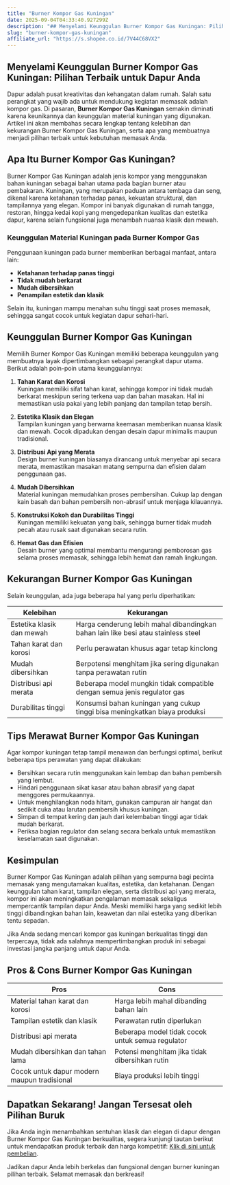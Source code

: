 ```yaml
---
title: "Burner Kompor Gas Kuningan"
date: 2025-09-04T04:33:40.927299Z
description: "## Menyelami Keunggulan Burner Kompor Gas Kuningan: Pilihan Terbaik untuk Dapur Anda..."
slug: "burner-kompor-gas-kuningan"
affiliate_url: "https://s.shopee.co.id/7V44C68VX2"
---
```

## Menyelami Keunggulan Burner Kompor Gas Kuningan: Pilihan Terbaik untuk Dapur Anda

Dapur adalah pusat kreativitas dan kehangatan dalam rumah. Salah satu perangkat yang wajib ada untuk mendukung kegiatan memasak adalah kompor gas. Di pasaran, **Burner Kompor Gas Kuningan** semakin diminati karena keunikannya dan keunggulan material kuningan yang digunakan. Artikel ini akan membahas secara lengkap tentang kelebihan dan kekurangan Burner Kompor Gas Kuningan, serta apa yang membuatnya menjadi pilihan terbaik untuk kebutuhan memasak Anda.

## Apa Itu Burner Kompor Gas Kuningan?

Burner Kompor Gas Kuningan adalah jenis kompor yang menggunakan bahan kuningan sebagai bahan utama pada bagian burner atau pembakaran. Kuningan, yang merupakan paduan antara tembaga dan seng, dikenal karena ketahanan terhadap panas, kekuatan struktural, dan tampilannya yang elegan. Kompor ini banyak digunakan di rumah tangga, restoran, hingga kedai kopi yang mengedepankan kualitas dan estetika dapur, karena selain fungsional juga menambah nuansa klasik dan mewah.

### Keunggulan Material Kuningan pada Burner Kompor Gas

Penggunaan kuningan pada burner memberikan berbagai manfaat, antara lain:
- **Ketahanan terhadap panas tinggi**  
- **Tidak mudah berkarat**  
- **Mudah dibersihkan**  
- **Penampilan estetik dan klasik**  

Selain itu, kuningan mampu menahan suhu tinggi saat proses memasak, sehingga sangat cocok untuk kegiatan dapur sehari-hari.

## Keunggulan Burner Kompor Gas Kuningan

Memilih Burner Kompor Gas Kuningan memiliki beberapa keunggulan yang membuatnya layak dipertimbangkan sebagai perangkat dapur utama. Berikut adalah poin-poin utama keunggulannya:

1. **Tahan Karat dan Korosi**  
Kuningan memiliki sifat tahan karat, sehingga kompor ini tidak mudah berkarat meskipun sering terkena uap dan bahan masakan. Hal ini memastikan usia pakai yang lebih panjang dan tampilan tetap bersih.

2. **Estetika Klasik dan Elegan**  
Tampilan kuningan yang berwarna keemasan memberikan nuansa klasik dan mewah. Cocok dipadukan dengan desain dapur minimalis maupun tradisional.

3. **Distribusi Api yang Merata**  
Design burner kuningan biasanya dirancang untuk menyebar api secara merata, memastikan masakan matang sempurna dan efisien dalam penggunaan gas.

4. **Mudah Dibersihkan**  
Material kuningan memudahkan proses pembersihan. Cukup lap dengan kain basah dan bahan pembersih non-abrasif untuk menjaga kilauannya.

5. **Konstruksi Kokoh dan Durabilitas Tinggi**  
Kuningan memiliki kekuatan yang baik, sehingga burner tidak mudah pecah atau rusak saat digunakan secara rutin.

6. **Hemat Gas dan Efisien**  
Desain burner yang optimal membantu mengurangi pemborosan gas selama proses memasak, sehingga lebih hemat dan ramah lingkungan.

## Kekurangan Burner Kompor Gas Kuningan

Selain keunggulan, ada juga beberapa hal yang perlu diperhatikan:

| **Kelebihan** | **Kekurangan** |
|----------------|----------------|
| Estetika klasik dan mewah | Harga cenderung lebih mahal dibandingkan bahan lain like besi atau stainless steel |
| Tahan karat dan korosi | Perlu perawatan khusus agar tetap kinclong |
| Mudah dibersihkan | Berpotensi menghitam jika sering digunakan tanpa perawatan rutin |
| Distribusi api merata | Beberapa model mungkin tidak compatible dengan semua jenis regulator gas |
| Durabilitas tinggi | Konsumsi bahan kuningan yang cukup tinggi bisa meningkatkan biaya produksi |

## Tips Merawat Burner Kompor Gas Kuningan

Agar kompor kuningan tetap tampil menawan dan berfungsi optimal, berikut beberapa tips perawatan yang dapat dilakukan:

- Bersihkan secara rutin menggunakan kain lembap dan bahan pembersih yang lembut.
- Hindari penggunaan sikat kasar atau bahan abrasif yang dapat menggores permukaannya.
- Untuk menghilangkan noda hitam, gunakan campuran air hangat dan sedikit cuka atau larutan pembersih khusus kuningan.
- Simpan di tempat kering dan jauh dari kelembaban tinggi agar tidak mudah berkarat.
- Periksa bagian regulator dan selang secara berkala untuk memastikan keselamatan saat digunakan.

## Kesimpulan

Burner Kompor Gas Kuningan adalah pilihan yang sempurna bagi pecinta memasak yang mengutamakan kualitas, estetika, dan ketahanan. Dengan keunggulan tahan karat, tampilan elegan, serta distribusi api yang merata, kompor ini akan meningkatkan pengalaman memasak sekaligus mempercantik tampilan dapur Anda. Meski memiliki harga yang sedikit lebih tinggi dibandingkan bahan lain, keawetan dan nilai estetika yang diberikan tentu sepadan.

Jika Anda sedang mencari kompor gas kuningan berkualitas tinggi dan terpercaya, tidak ada salahnya mempertimbangkan produk ini sebagai investasi jangka panjang untuk dapur Anda.

## Pros & Cons Burner Kompor Gas Kuningan

| **Pros** | **Cons** |
|----------------------------|---------------------------|
| Material tahan karat dan korosi | Harga lebih mahal dibanding bahan lain |
| Tampilan estetik dan klasik | Perawatan rutin diperlukan |
| Distribusi api merata | Beberapa model tidak cocok untuk semua regulator |
| Mudah dibersihkan dan tahan lama | Potensi menghitam jika tidak dibersihkan rutin |
| Cocok untuk dapur modern maupun tradisional | Biaya produksi lebih tinggi |

## Dapatkan Sekarang! Jangan Tersesat oleh Pilihan Buruk

Jika Anda ingin menambahkan sentuhan klasik dan elegan di dapur dengan Burner Kompor Gas Kuningan berkualitas, segera kunjungi tautan berikut untuk mendapatkan produk terbaik dan harga kompetitif: [Klik di sini untuk pembelian](https://s.shopee.co.id/7V44C68VX2).

Jadikan dapur Anda lebih berkelas dan fungsional dengan burner kuningan pilihan terbaik. Selamat memasak dan berkreasi!